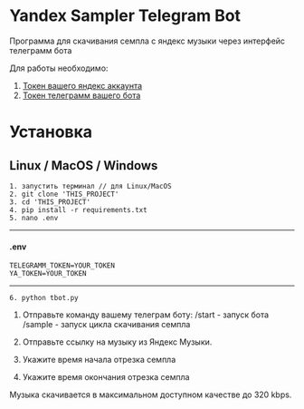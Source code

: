 # Yandex Sampler Telegram Bot


Программа для скачивания семпла с яндекс музыки через интерфейс телеграмм бота

Для работы необходимо:
1. [Токен вашего яндекс аккаунта](https://github.com/MarshalX/yandex-music-api/discussions/513#discussioncomment-2729781)
2. [Токен телеграмм вашего бота](https://lifehacker.ru/kak-sozdat-bota-v-telegram/)

# Установка
## Linux / MacOS / Windows
    1. запустить терминал // для Linux/MacOS
    2. git clone 'THIS_PROJECT'
    3. cd 'THIS_PROJECT'
    4. pip install -r requirements.txt
    5. nano .env
______________ 
#### .env

    TELEGRAMM_TOKEN=YOUR_TOKEN
    YA_TOKEN=YOUR_TOKEN
______________

    6. python tbot.py

1. Отправьте команду вашему телеграм боту:
    /start - запуск бота
    /sample - запуск цикла скачивания семпла


2. Отправьте ссылку на музыку из Яндекс Музыки.
3. Укажите время начала отрезка семпла
4. Укажите время окончания отрезка семпла

Музыка скачивается в максимальном доступном качестве до 320 kbps.

